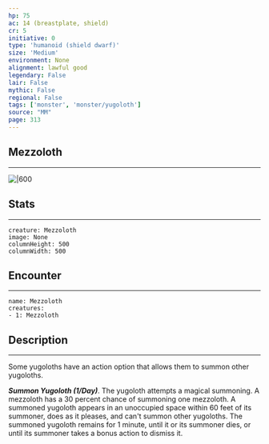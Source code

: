```yaml
---
hp: 75
ac: 14 (breastplate, shield)
cr: 5
initiative: 0
type: 'humanoid (shield dwarf)'    
size: 'Medium'
environment: None
alignment: lawful good
legendary: False
lair: False
mythic: False
regional: False
tags: ['monster', 'monster/yugoloth']
source: "MM"
page: 313
---
```


## Mezzoloth
---

![|600](D:/Program%20Files/5e.tools/img/bestiary/MM/Mezzoloth.png)

## Stats
---

```statblock
creature: Mezzoloth
image: None
columnHeight: 500
columnWidth: 500
```

## Encounter
---

```encounter-table
name: Mezzoloth
creatures:
- 1: Mezzoloth
```

## Description
---


Some yugoloths have an action option that allows them to summon other yugoloths.

**_Summon Yugoloth (1/Day)_**. The yugoloth attempts a magical summoning.
A mezzoloth has a 30 percent chance of summoning one mezzoloth.
A summoned yugoloth appears in an unoccupied space within 60 feet of its summoner, does as it pleases, and can't summon other yugoloths. The summoned yugoloth remains for 1 minute, until it or its summoner dies, or until its summoner takes a bonus action to dismiss it.



